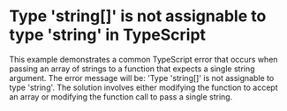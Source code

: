 # Type 'string[]' is not assignable to type 'string' in TypeScript
This example demonstrates a common TypeScript error that occurs when passing an array of strings to a function that expects a single string argument. The error message will be: 'Type 'string[]' is not assignable to type 'string'.
The solution involves either modifying the function to accept an array or modifying the function call to pass a single string.